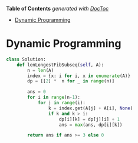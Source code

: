 <!-- START doctoc generated TOC please keep comment here to allow auto update -->
<!-- DON'T EDIT THIS SECTION, INSTEAD RE-RUN doctoc TO UPDATE -->
**Table of Contents**  *generated with [DocToc](https://github.com/thlorenz/doctoc)*

- [Dynamic Programming](#dynamic-programming)

<!-- END doctoc generated TOC please keep comment here to allow auto update -->

# Dynamic Programming

```python
class Solution:
    def lenLongestFibSubseq(self, A):
        n = len(A)
        index = {x: i for i, x in enumerate(A)}
        dp = [[2] *  n for _ in range(n)]

        ans = 0
        for i in range(n-1):
            for j in range(i):
                k = index.get(A[j] + A[i], None)
                if k and k > i:
                    dp[i][k] = dp[j][i] + 1
                    ans = max(ans, dp[i][k])

        return ans if ans >= 3 else 0
```
